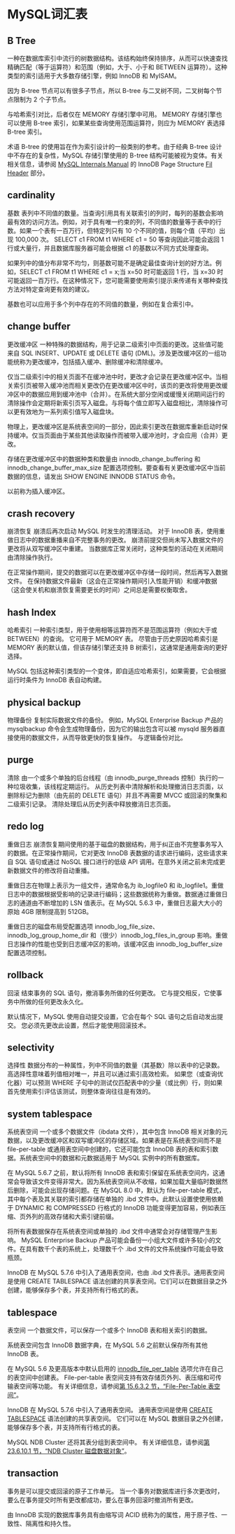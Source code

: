 # MySQL词汇表

## B Tree

一种在数据库索引中流行的树数据结构。该结构始终保持排序，从而可以快速查找精确匹配（等于运算符）和范围（例如，大于、小于和 BETWEEN 运算符）。这种类型的索引适用于大多数存储引擎，例如 InnoDB 和 MyISAM。

因为 B-tree 节点可以有很多子节点，所以 B-tree 与二叉树不同，二叉树每个节点限制为 2 个子节点。

与哈希索引对比，后者仅在 MEMORY 存储引擎中可用。 MEMORY 存储引擎也可以使用 B-tree 索引，如果某些查询使用范围运算符，则应为 MEMORY 表选择 B-tree 索引。

术语 B-tree 的使用旨在作为索引设计的一般类别的参考。由于经典 B-tree 设计中不存在的复杂性，MySQL 存储引擎使用的 B-tree 结构可能被视为变体。有关相关信息，请参阅 [MySQL Internals Manual](https://dev.mysql.com/doc/internals/en/index.html) 的 InnoDB Page Structure [Fil Header](https://dev.mysql.com/doc/internals/en/innodb-fil-header.html) 部分。

## cardinality

基数
表列中不同值的数量。当查询引用具有关联索引的列时，每列的基数会影响最有效的访问方法。例如，对于具有唯一约束的列，不同值的数量等于表中的行数。如果一个表有一百万行，但特定列只有 10 个不同的值，则每个值（平均）出现 100,000 次。 SELECT c1 FROM t1 WHERE c1 = 50 等查询因此可能会返回 1 行或大量行，并且数据库服务器可能会根据 c1 的基数以不同方式处理查询。

如果列中的值分布非常不均匀，则基数可能不是确定最佳查询计划的好方法。例如，SELECT c1 FROM t1 WHERE c1 = x;当 x=50 时可能返回 1 行，当 x=30 时可能返回一百万行。在这种情况下，您可能需要使用索引提示来传递有关哪种查找方法对特定查询更有效的建议。

基数也可以应用于多个列中存在的不同值的数量，例如在复合索引中。

## change buffer

更改缓冲区
一种特殊的数据结构，用于记录二级索引中页面的更改。这些值可能来自 SQL INSERT、UPDATE 或 DELETE 语句 (DML)。涉及更改缓冲区的一组功能统称为更改缓冲，包括插入缓冲、删除缓冲和清除缓冲。

仅当二级索引中的相关页面不在缓冲池中时，更改才会记录在更改缓冲区中。当相关索引页被带入缓冲池而相关更改仍在更改缓冲区中时，该页的更改将使用更改缓冲区中的数据应用到缓冲池中（合并）。在系统大部分空闲或缓慢关闭期间运行的清除操作会定期将新索引页写入磁盘。与将每个值立即写入磁盘相比，清除操作可以更有效地为一系列索引值写入磁盘块。

物理上，更改缓冲区是系统表空间的一部分，因此索引更改在数据库重新启动时保持缓冲。仅当页面由于某些其他读取操作而被带入缓冲池时，才会应用（合并）更改。

存储在更改缓冲区中的数据种类和数量由 innodb_change_buffering 和 innodb_change_buffer_max_size 配置选项控制。要查看有关更改缓冲区中当前数据的信息，请发出 SHOW ENGINE INNODB STATUS 命令。

以前称为插入缓冲区。

## crash recovery

崩溃恢复
崩溃后再次启动 MySQL 时发生的清理活动。 对于 InnoDB 表，使用重做日志中的数据重播来自不完整事务的更改。 崩溃前提交但尚未写入数据文件的更改将从双写缓冲区中重建。 当数据库正常关闭时，这种类型的活动在关闭期间由清除操作执行。

在正常操作期间，提交的数据可以在更改缓冲区中存储一段时间，然后再写入数据文件。 在保持数据文件最新（这会在正常操作期间引入性能开销）和缓冲数据（这会使关机和崩溃恢复需要更长的时间）之间总是需要权衡取舍。

## hash Index

哈希索引
一种索引类型，用于使用相等运算符而不是范围运算符（例如大于或 BETWEEN）的查询。 它可用于 MEMORY 表。 尽管由于历史原因哈希索引是 MEMORY 表的默认值，但该存储引擎还支持 B 树索引，这通常是通用查询的更好选择。

MySQL 包括这种索引类型的一个变体，即自适应哈希索引，如果需要，它会根据运行时条件为 InnoDB 表自动构建。

## physical backup

物理备份
复制实际数据文件的备份。 例如，MySQL Enterprise Backup 产品的 mysqlbackup 命令会生成物理备份，因为它的输出包含可以被 mysqld 服务器直接使用的数据文件，从而导致更快的恢复操作。 与逻辑备份对比。

## purge

清除
由一个或多个单独的后台线程（由 innodb_purge_threads 控制）执行的一种垃圾收集，该线程定期运行。 从历史列表中清除解析和处理撤消日志页面，以删除标记为删除（由先前的 DELETE 语句）并且不再需要 MVCC 或回滚的聚集和二级索引记录。 清除处理后从历史列表中释放撤消日志页面。

## redo log

重做日志
崩溃恢复期间使用的基于磁盘的数据结构，用于纠正由不完整事务写入的数据。在正常操作期间，它对更改 InnoDB 表数据的请求进行编码，这些请求来自 SQL 语句或通过 NoSQL 接口进行的低级 API 调用。在意外关闭之前未完成更新数据文件的修改将自动重播。

重做日志在物理上表示为一组文件，通常命名为 ib_logfile0 和 ib_logfile1。重做日志中的数据根据​​受影响的记录进行编码；这些数据统称为重做。数据通过重做日志的通道由不断增加的 LSN 值表示。在 MySQL 5.6.3 中，重做日志最大大小的原始 4GB 限制提高到 512GB。

重做日志的磁盘布局受配置选项 innodb_log_file_size、innodb_log_group_home_dir 和（很少）innodb_log_files_in_group 影响。重做日志操作的性能也受到日志缓冲区的影响，该缓冲区由 innodb_log_buffer_size 配置选项控制。

## rollback

回滚
结束事务的 SQL 语句，撤消事务所做的任何更改。 它与提交相反，它使事务中所做的任何更改永久化。

默认情况下，MySQL 使用自动提交设置，它会在每个 SQL 语句之后自动发出提交。 您必须先更改此设置，然后才能使用回滚技术。

## selectivity

选择性
数据分布的一种属性，列中不同值的数量（其基数）除以表中的记录数。 高选择性意味着列值相对唯一，并且可以通过索引高效检索。 如果您（或查询优化器）可以预测 WHERE 子句中的测试仅匹配表中的少量（或比例）行，则如果首先使用索引评估该测试，则整体查询往往是有效的。

## system tablespace

系统表空间
一个或多个数据文件（ibdata 文件），其中包含 InnoDB 相关对象的元数据，以及更改缓冲区和双写缓冲区的存储区域。如果表是在系统表空间而不是 file-per-table 或通用表空间中创建的，它还可能包含 InnoDB 表的表和索引数据。系统表空间中的数据和元数据适用于 MySQL 实例中的所有数据库。

在 MySQL 5.6.7 之前，默认将所有 InnoDB 表和索引保留在系统表空间内，这通常会导致该文件变得非常大。因为系统表空间从不收缩，如果加载大量临时数据然后删除，可能会出现存储问题。在 MySQL 8.0 中，默认为 file-per-table 模式，其中每个表及其关联的索引都存储在单独的 .ibd 文件中。此默认设置使使用依赖于 DYNAMIC 和 COMPRESSED 行格式的 InnoDB 功能变得更加容易，例如表压缩、页外列的高效存储和大索引键前缀。

将所有表数据保存在系统表空间或单独的 .ibd 文件中通常会对存储管理产生影响。 MySQL Enterprise Backup 产品可能会备份一小组大文件或许多较小的文件。在具有数千个表的系统上，处理数千个 .ibd 文件的文件系统操作可能会导致瓶颈。

InnoDB 在 MySQL 5.7.6 中引入了通用表空间，也由 .ibd 文件表示。通用表空间是使用 CREATE TABLESPACE 语法创建的共享表空间。它们可以在数据目录之外创建，能够保存多个表，并支持所有行格式的表。

## tablespace

表空间
一个数据文件，可以保存一个或多个 InnoDB 表和相关索引的数据。

系统表空间包含 InnoDB 数据字典，在 MySQL 5.6 之前默认保存所有其他 InnoDB 表。

在 MySQL 5.6 及更高版本中默认启用的 [innodb_file_per_table](https://dev.mysql.com/doc/refman/8.0/en/innodb-parameters.html#sysvar_innodb_file_per_table) 选项允许在自己的表空间中创建表。 File-per-table 表空间支持有效存储页外列、表压缩和可传输表空间等功能。 有关详细信息，请参阅[第 15.6.3.2 节，“File-Per-Table 表空间”](https://dev.mysql.com/doc/refman/8.0/en/innodb-file-per-table-tablespaces.html)。

InnoDB 在 MySQL 5.7.6 中引入了通用表空间。 通用表空间是使用 [CREATE TABLESPACE](https://dev.mysql.com/doc/refman/8.0/en/create-tablespace.html) 语法创建的共享表空间。 它们可以在 MySQL 数据目录之外创建，能够保存多个表，并支持所有行格式的表。

MySQL NDB Cluster 还将其表分组到表空间中。 有关详细信息，请参阅[第 23.6.10.1 节，“NDB Cluster 磁盘数据对象”](https://dev.mysql.com/doc/refman/8.0/en/mysql-cluster-disk-data-objects.html)。

## transaction

事务是可以提交或回滚的原子工作单元。 当一个事务对数据库进行多次更改时，要么在事务提交时所有更改都成功，要么在事务回滚时撤消所有更改。

由 InnoDB 实现的数据库事务具有由缩写词 ACID 统称为的属性，用于原子性、一致性、隔离性和持久性。
